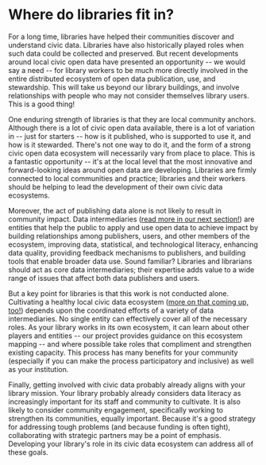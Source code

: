# Where do libraries fit in?

For a long time, libraries have helped their communities discover and understand civic data. Libraries have also historically played roles when such data could be collected and preserved. But recent developments around local civic open data have presented an opportunity -- we would say a need -- for library workers to be much more directly involved in the entire distributed ecosystem of open data publication, use, and stewardship. This will take us beyond our library buildings, and involve relationships with people who may not consider themselves library users. This is a good thing!

One enduring strength of libraries is that they are local community anchors. Although there is a lot of civic open data available, there is a lot of variation in -- just for starters -- how is it published, who is supported to use it, and how is it stewarded. There's not one way to do it, and the form of a strong civic open data ecosystem will necessarily vary from place to place. This is a fantastic opportunity -- it's at the local level that the most innovative and forward-looking ideas around open data are developing. Libraries are firmly connected to local communities and practice; libraries and their workers should be helping to lead the development of their own civic data ecosystems.

Moreover, the act of publishing data alone is not likely to result in community impact. Data intermediaries \([read more in our next section!](../defining-a-data-intermediary.md)\) are entities that help the public to apply and use open data to achieve impact by building relationships among publishers, users, and other members of the ecosystem, improving data, statistical, and technological literacy, enhancing data quality, providing feedback mechanisms to publishers, and building tools that enable broader data use. Sound familiar? Libraries and librarians should act as core data intermediaries; their expertise adds value to a wide range of issues that affect both data publishers and users.

But a key point for libraries is that this work is not conducted alone. Cultivating a healthy local civic data ecosystem \([more on that coming up, too!](../mapping-your-ecosystem.md)\) depends upon the coordinated efforts of a variety of data intermediaries. No single entity can effectively cover all of the necessary roles. As your library works in its own ecosystem, it can learn about other players and entities -- our project provides guidance on this ecosystem mapping -- and where possible take roles that compliment and strengthen existing capacity. This process has many benefits for your community \(especially if you can make the process participatory and inclusive\) as well as your institution.

Finally, getting involved with civic data probably already aligns with your library mission. Your library probably already considers data literacy as increasingly important for its staff and community to cultivate. It is also likely to consider community engagement, specifically working to strengthen its communities, equally important. Because it's a good strategy for addressing tough problems \(and because funding is often tight\), collaborating with strategic partners may be a point of emphasis. Developing your library's role in its civic data ecosystem can address all of these goals.


